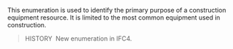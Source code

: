﻿This enumeration is used to identify the primary purpose of a construction equipment resource. It is limited to the most common equipment used in construction.

> HISTORY&nbsp; New enumeration in IFC4.